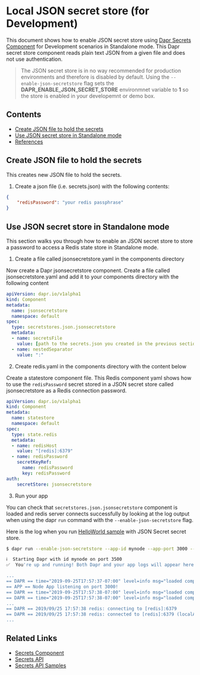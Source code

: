 # Local JSON secret store (for Development)

This document shows how to enable JSON secret store using [Dapr Secrets Component](../../concepts/secrets/README.md) for Development scenarios in Standalone mode. This Dapr secret store component reads plain text JSON from a given file and does not use authentication.

> The JSON secret store is in no way recommended for production environments and therefore is disabled by default. Using the `--enable-json-secretstore` flag sets the **DAPR_ENABLE_JSON_SECRET_STORE** environmnet variable to **1** so the store is enabled in your developemnt or demo box.

## Contents

- [Create JSON file to hold the secrets](#create-json-file-to-hold-the-secrets)
- [Use JSON secret store in Standalone mode](#use-json-secret-store-in-standalone-mode)
- [References](#references)

## Create JSON file to hold the secrets

This creates new JSON file to hold the secrets.

1. Create a json file (i.e. secrets.json) with the following contents:

```json
{
    "redisPassword": "your redis passphrase"
}
```

## Use JSON secret store in Standalone mode

This section walks you through how to enable an JSON secret store to store a password to access a Redis state store in Standalone mode.

1. Create a file called jsonsecretstore.yaml in the components directory

Now create a Dapr jsonsecretstore component. Create a file called jsonsecretstore.yaml and add it to your components directory with the following content

```yaml
apiVersion: dapr.io/v1alpha1
kind: Component
metadata:
  name: jsonsecretstore
  namespace: default
spec:
  type: secretstores.json.jsonsecretstore
  metadata:
  - name: secretsFile
    value: [path to the secrets.json you created in the previous section]
  - name: nestedSeparator
    value: ":"
```

2. Create redis.yaml in the components directory with the content below

Create a statestore component file. This Redis component yaml shows how to use the `redisPassword` secret stored in a JSON secret store called jsonsecretstore as a Redis connection password.

```yaml
apiVersion: dapr.io/v1alpha1
kind: Component
metadata:
  name: statestore
  namespace: default
spec:
  type: state.redis
  metadata:
  - name: redisHost
    value: "[redis]:6379"
  - name: redisPassword
    secretKeyRef:
      name: redisPassword
      key: redisPassword
auth:
    secretStore: jsonsecretstore
```

3. Run your app

You can check that `secretstores.json.jsonsecretstore` component is loaded and redis server connects successfully by looking at the log output when using the dapr `run` command with the `--enable-json-secretstore` flag.

Here is the log when you run [HelloWorld sample](https://github.com/dapr/samples/tree/master/1.hello-world) with JSON Secret secret store.

```bash
$ dapr run --enable-json-secretstore --app-id mynode --app-port 3000 --port 3500 node app.js

ℹ️  Starting Dapr with id mynode on port 3500
✅  You're up and running! Both Dapr and your app logs will appear here.

...
== DAPR == time="2019-09-25T17:57:37-07:00" level=info msg="loaded component jsonsecretstore (secretstores.json.jsonsecretstore)"
== APP == Node App listening on port 3000!
== DAPR == time="2019-09-25T17:57:38-07:00" level=info msg="loaded component statestore (state.redis)"
== DAPR == time="2019-09-25T17:57:38-07:00" level=info msg="loaded component messagebus (pubsub.redis)"
...
== DAPR == 2019/09/25 17:57:38 redis: connecting to [redis]:6379
== DAPR == 2019/09/25 17:57:38 redis: connected to [redis]:6379 (localAddr: x.x.x.x:62137, remAddr: x.x.x.x:6379)
...
```

## Related Links

- [Secrets Component](../../concepts/secrets/README.md)
- [Secrets API](../../reference/api/secrets_api.md)
- [Secrets API Samples](https://github.com/dapr/samples/blob/master/9.secretstore/README.md)